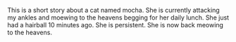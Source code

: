 This is a short story about a cat named mocha. She is currently attacking my ankles and moewing to the heavens begging for her daily lunch. She just had a hairball 10 minutes ago. She is persistent. She is now back meowing to the heavens.